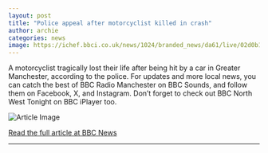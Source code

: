 ```yaml
---
layout: post
title: "Police appeal after motorcyclist killed in crash"
author: archie
categories: news
image: https://ichef.bbci.co.uk/news/1024/branded_news/da61/live/02d0b120-1f63-11f0-9d32-873ec5346547.jpg
---
```

A motorcyclist tragically lost their life after being hit by a car in Greater Manchester, according to the police. For updates and more local news, you can catch the best of BBC Radio Manchester on BBC Sounds, and follow them on Facebook, X, and Instagram. Don’t forget to check out BBC North West Tonight on BBC iPlayer too.

![Article Image](https://ichef.bbci.co.uk/news/1024/branded_news/da61/live/02d0b120-1f63-11f0-9d32-873ec5346547.jpg)

[Read the full article at BBC News](https://www.bbc.com/news/articles/c4gkxlk159lo?at_medium=RSS&at_campaign=rss)

---
